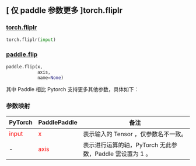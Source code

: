 ## [ 仅 paddle 参数更多 ]torch.fliplr
### [torch.fliplr](https://pytorch.org/docs/stable/generated/torch.fliplr.html?highlight=fliplr#torch.fliplr)

```python
torch.fliplr(input)
```

### [paddle.flip](https://www.paddlepaddle.org.cn/documentation/docs/zh/api/paddle/flip_cn.html#flip)

```python
paddle.flip(x,
            axis,
            name=None)
```

其中 Paddle 相比 Pytorch 支持更多其他参数，具体如下：
### 参数映射
| PyTorch       | PaddlePaddle | 备注                                                   |
| ------------- | ------------ | ------------------------------------------------------ |
| <font color='red'> input </font> | <font color='red'> x </font> | 表示输入的 Tensor ，仅参数名不一致。  |
| - | <font color='red'> axis </font> | 表示进行运算的轴，PyTorch 无此参数，Paddle 需设置为 1 。  |
